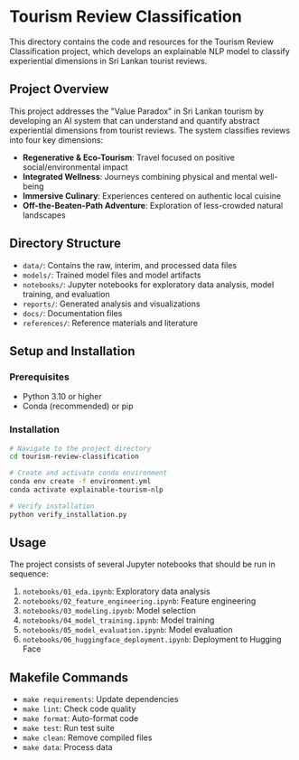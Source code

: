 # Tourism Review Classification

This directory contains the code and resources for the Tourism Review Classification project, which develops an explainable NLP model to classify experiential dimensions in Sri Lankan tourist reviews.

## Project Overview

This project addresses the "Value Paradox" in Sri Lankan tourism by developing an AI system that can understand and quantify abstract experiential dimensions from tourist reviews. The system classifies reviews into four key dimensions:

- **Regenerative & Eco-Tourism**: Travel focused on positive social/environmental impact
- **Integrated Wellness**: Journeys combining physical and mental well-being
- **Immersive Culinary**: Experiences centered on authentic local cuisine
- **Off-the-Beaten-Path Adventure**: Exploration of less-crowded natural landscapes

## Directory Structure

- `data/`: Contains the raw, interim, and processed data files
- `models/`: Trained model files and model artifacts
- `notebooks/`: Jupyter notebooks for exploratory data analysis, model training, and evaluation
- `reports/`: Generated analysis and visualizations
- `docs/`: Documentation files
- `references/`: Reference materials and literature

## Setup and Installation

### Prerequisites

- Python 3.10 or higher
- Conda (recommended) or pip

### Installation

```bash
# Navigate to the project directory
cd tourism-review-classification

# Create and activate conda environment
conda env create -f environment.yml
conda activate explainable-tourism-nlp

# Verify installation
python verify_installation.py
```

## Usage

The project consists of several Jupyter notebooks that should be run in sequence:

1. `notebooks/01_eda.ipynb`: Exploratory data analysis
2. `notebooks/02_feature_engineering.ipynb`: Feature engineering
3. `notebooks/03_modeling.ipynb`: Model selection
4. `notebooks/04_model_training.ipynb`: Model training
5. `notebooks/05_model_evaluation.ipynb`: Model evaluation
6. `notebooks/06_huggingface_deployment.ipynb`: Deployment to Hugging Face

## Makefile Commands

- `make requirements`: Update dependencies
- `make lint`: Check code quality
- `make format`: Auto-format code
- `make test`: Run test suite
- `make clean`: Remove compiled files
- `make data`: Process data

